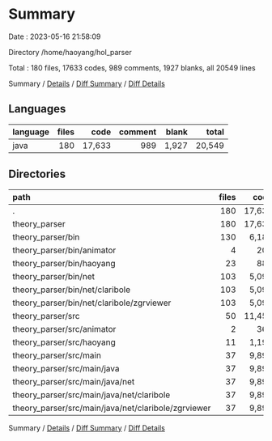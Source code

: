 # Summary

Date : 2023-05-16 21:58:09

Directory /home/haoyang/hol_parser

Total : 180 files,  17633 codes, 989 comments, 1927 blanks, all 20549 lines

Summary / [Details](details.md) / [Diff Summary](diff.md) / [Diff Details](diff-details.md)

## Languages
| language | files | code | comment | blank | total |
| :--- | ---: | ---: | ---: | ---: | ---: |
| java | 180 | 17,633 | 989 | 1,927 | 20,549 |

## Directories
| path | files | code | comment | blank | total |
| :--- | ---: | ---: | ---: | ---: | ---: |
| . | 180 | 17,633 | 989 | 1,927 | 20,549 |
| theory_parser | 180 | 17,633 | 989 | 1,927 | 20,549 |
| theory_parser/bin | 130 | 6,183 | 0 | 59 | 6,242 |
| theory_parser/bin/animator | 4 | 202 | 0 | 1 | 203 |
| theory_parser/bin/haoyang | 23 | 888 | 0 | 4 | 892 |
| theory_parser/bin/net | 103 | 5,093 | 0 | 54 | 5,147 |
| theory_parser/bin/net/claribole | 103 | 5,093 | 0 | 54 | 5,147 |
| theory_parser/bin/net/claribole/zgrviewer | 103 | 5,093 | 0 | 54 | 5,147 |
| theory_parser/src | 50 | 11,450 | 989 | 1,868 | 14,307 |
| theory_parser/src/animator | 2 | 362 | 0 | 74 | 436 |
| theory_parser/src/haoyang | 11 | 1,196 | 308 | 342 | 1,846 |
| theory_parser/src/main | 37 | 9,892 | 681 | 1,452 | 12,025 |
| theory_parser/src/main/java | 37 | 9,892 | 681 | 1,452 | 12,025 |
| theory_parser/src/main/java/net | 37 | 9,892 | 681 | 1,452 | 12,025 |
| theory_parser/src/main/java/net/claribole | 37 | 9,892 | 681 | 1,452 | 12,025 |
| theory_parser/src/main/java/net/claribole/zgrviewer | 37 | 9,892 | 681 | 1,452 | 12,025 |

Summary / [Details](details.md) / [Diff Summary](diff.md) / [Diff Details](diff-details.md)